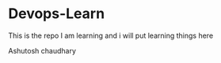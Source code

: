 # Devops-Learn
This is the repo I am learning and i will put learning things here 

Ashutosh chaudhary
